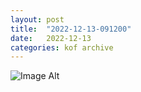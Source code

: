 ```yaml
---
layout:	post
title:	"2022-12-13-091200"
date:	2022-12-13
categories:	kof archive
---
```


![Image Alt](https://k0f.github.io/assets/2022-12-13-091200.jpg)
